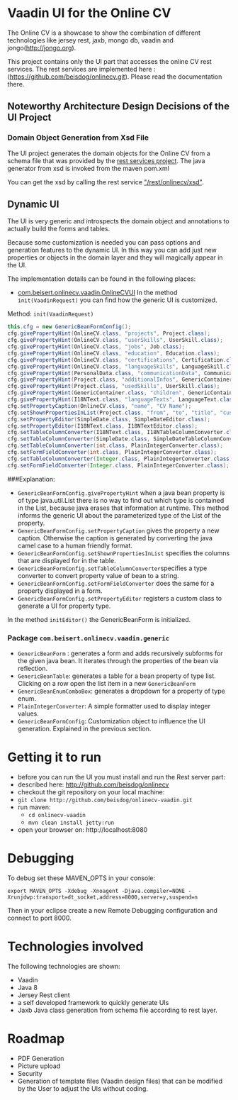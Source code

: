 # Vaadin UI for the Online CV

The Online CV is a showcase to show the combination of different technologies like jersey rest, jaxb, mongo db, vaadin and jongo(http://jongo.org).

This project contains only the UI part that accesses the online CV rest services.
The rest services are implemented here : (https://github.com/beisdog/onlinecv.git). Please read the documentation there.

## Noteworthy Architecture Design Decisions of the UI Project
### Domain Object Generation from Xsd File
The UI project generates the domain objects for the Online CV from a schema file that was provided by the [rest services project](https://github.com/beisdog/onlinecv). The java generator from xsd is invoked from the maven pom.xml

You can get the xsd by calling the rest service ["/rest/onlinecv/xsd"](http://localhost:8888/rest/onlinecv/xsd).
## Dynamic UI
The UI is very generic and introspects the domain object and annotations to actually build the forms and tables.

Because some customization is needed you can pass options and generation features to the dynamic UI.
In this way you can add just new properties or objects in the domain layer and they will magically appear in the UI.

The implementation details can be found in the following places:

* [com.beisert.onlinecv.vaadin.OnlineCVUI](/src/main/java/com/beisert/onlinecv/vaadin/OnlineCVUI.java)
In the method `init(VaadinRequest)` you can find how the generic UI is customized.

Method: `init(VaadinRequest)`
```java
this.cfg = new GenericBeanFormConfig();
cfg.givePropertyHint(OnlineCV.class, "projects", Project.class);
cfg.givePropertyHint(OnlineCV.class, "userSkills", UserSkill.class);
cfg.givePropertyHint(OnlineCV.class, "jobs", Job.class);
cfg.givePropertyHint(OnlineCV.class, "education", Education.class);
cfg.givePropertyHint(OnlineCV.class, "certifications", Certification.class);
cfg.givePropertyHint(OnlineCV.class, "languageSkills", LanguageSkill.class);
cfg.givePropertyHint(PersonalData.class, "communicationData", CommunicationData.class);
cfg.givePropertyHint(Project.class, "additionalInfos", GenericContainer.class);
cfg.givePropertyHint(Project.class, "usedSkills", UserSkill.class);
cfg.givePropertyHint(GenericContainer.class, "children", GenericContainer.class);
cfg.givePropertyHint(I18NText.class, "languageTexts", LanguageText.class);
cfg.setPropertyCaption(OnlineCV.class, "name", "CV Name");
cfg.setShownPropertiesInList(Project.class, "from", "to", "title", "customer", "key");
cfg.setPropertyEditor(SimpleDate.class, SimpleDateEditor.class);
cfg.setPropertyEditor(I18NText.class, I18NTextEditor.class);
cfg.setTableColumnConverter(I18NText.class, I18NTableColumnConverter.class);
cfg.setTableColumnConverter(SimpleDate.class, SimpleDateTableColumnConverter.class);
cfg.setTableColumnConverter(int.class, PlainIntegerConverter.class);
cfg.setFormFieldConverter(int.class, PlainIntegerConverter.class);
cfg.setTableColumnConverter(Integer.class, PlainIntegerConverter.class);
cfg.setFormFieldConverter(Integer.class, PlainIntegerConverter.class);

```
###Explanation:

* `GenericBeanFormConfig.givePropertyHint` when a java bean property is of type java.util.List there is no way to find out which type is contained in the List, because java erases that information at runtime. This method informs the generic UI about the parameterized type of the List of the property.
* `GenericBeanFormConfig.setPropertyCaption` gives the property a new caption. Otherwise the caption is generated by converting the java camel case to a human friendly format.
* `GenericBeanFormConfig.setShownPropertiesInList` specifies the columns that are displayed for in the table.
* `GenericBeanFormConfig.setTableColumnConverter`specifies a type converter to convert property value of bean to a string.
* `GenericBeanFormConfig.setFormFieldConverter` does the same for a property displayed in a form.
* `GenericBeanFormConfig.setPropertyEditor` registers a custom class to generate a UI for property type.

In the method `initEditor()` the GenericBeanForm is initialized.
 
### Package `com.beisert.onlinecv.vaadin.generic`
* `GenericBeanForm` : generates a form and adds recursively subforms for the given java bean. It iterates through the properties of the bean via reflection.
* `GenericBeanTable`: generates a table for a bean property of type list. Clicking on a row open the list item in a new `GenericBeanForm`
* `GenericBeanEnumComboBox`: generates a dropdown for a property of type enum.
* `PlainIntegerConverter`: A simple formatter used to display integer values.
* `GenericBeanFormConfig`: Customization object to influence the UI generation. Explained in the previous section.

# Getting it to run
* before you can run the UI you must install and run the Rest server part: 
 * described here: http://github.com/beisdog/onlinecv 
* checkout the git repository on your local machine: 
 * `git clone http://github.com/beisdog/onlinecv-vaadin.git`
* run maven:
	* `cd onlinecv-vaadin`
	* `mvn clean install jetty:run`
* open your browser on: http://localhost:8080

# Debugging
To debug set these MAVEN_OPTS in your console:

`export MAVEN_OPTS -Xdebug -Xnoagent -Djava.compiler=NONE -Xrunjdwp:transport=dt_socket,address=8000,server=y,suspend=n`

Then in your eclipse create a new Remote Debugging configuration and connect to port 8000.

# Technologies involved
The following technologies are shown:
* Vaadin
* Java 8
* Jersey Rest client
* a self developed framework to quickly generate UIs
* Jaxb Java class  generation from schema file according to rest layer.

# Roadmap
* PDF Generation
* Picture upload
* Security
* Generation of template files (Vaadin design files) that can be modified by the User to adjust the UIs without coding.
